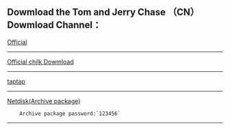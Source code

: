 Dowmload the Tom and Jerry Chase （CN）
 Dowmload Channel：
-----

[Official](https://tom.163.com)
    
-----

[Official chilk Dowmload](https://adl.netease.com/d/g/tnj/c/gw?type=android)
    
-----

[taptap](https://www.taptap.com/app/70882)
    
-----

[Netdisk(Archive package)](https://cloud.degoo.com/share/8AnEJCdiS4TFOj)
      
        Archive package password:`123456`
   
-----
